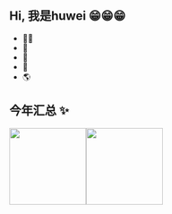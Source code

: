 ## Hi, 我是huwei 😁😁😁

- 🧑‍💻 
- 🚀 
- 👾 
- 💬 
- 🌎 

## 今年汇总 ✨

<img align="" height="137px" src="https://github-readme-stats.vercel.app/api?username=huweizdt&hide_title=true&hide_border=true&show_icons=true&include_all_commits=true&line_height=21&bg_color=0,EC6C6C,FFD479,FFFC79,73FA79&theme=graywhite&locale=cn" /><img align="" height="137px" src="https://github-readme-stats.vercel.app/api/top-langs/?username=huweizdt&hide_title=true&hide_border=true&layout=compact&bg_color=0,73FA79,73FDFF,D783FF&theme=graywhite&locale=cn" />
